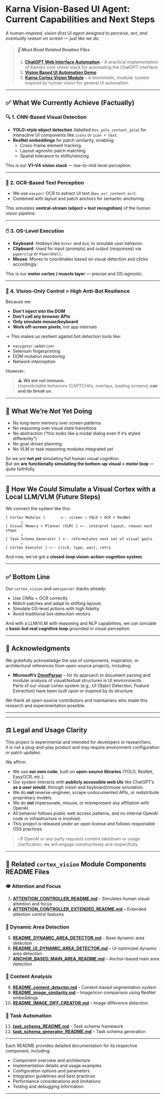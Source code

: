 # Karna Vision-Based UI Agent: Current Capabilities and Next Steps

*A human-inspired, vision-first UI agent designed to perceive, act, and eventually reason on screen — just like we do.*

>##### 🔗 **Must Read Related Readme Files**
>1. **[ChatGPT Web Interface Automation](chatgpt_test_README.md)** – A practical implementation of Karna’s core vision stack for automating the ChatGPT interface.
>2. **[Vision Based UI Automation Demo](vision_based_ui-automation_demo.md)**
>3. **[Karna Cortex Vision Module](cortex_vision.md)** – A biomimetic, modular system inspired by human vision for general UI automation.

---
## ✅ What We Currently Achieve (Factually)

### 🔍 **1. CNN-Based Visual Detection**
- **YOLO-style object detection** (labelled `box_yolo_content_yolo`) for interactive UI components like `icons` or `icon + text`.
- **ResNet embeddings** for patch similarity, enabling:
  - Cross-frame element tracking
  - Layout-agnostic patch matching
  - Spatial tolerance to shifts/resizing

This is our **V1–V4 vision stack** — low-to-mid-level perception.

---

### 🧠 **2. OCR-Based Text Perception**
- We use `easyocr` OCR to extract UI text (`box_ocr_content_ocr`).
- Combined with layout and patch anchors for semantic anchoring.

This simulates **ventral-stream (object + text recognition)** of the human vision pipeline.

---

### 🖱️ **3. OS-Level Execution**
- **Keyboard**: Hotkeys like `Enter` and `End`, to simulate user behavior.
- **Clipboard**: Used for input (prompts) and output (responses) via `pyperclip` or `PowerShell`.
- **Mouse**: Moves to coordinates based on visual detection and clicks accordingly.

This is our **motor cortex / muscle layer** — precise and OS-agnostic.

---

### 🧠 **4. Vision-Only Control = High Anti-Bot Resilience**
Because we:
- **Don't inject into the DOM**
- **Don’t call any browser APIs**
- **Only simulate mouse/keyboard**
- **Work off-screen pixels**, not app internals

→ This makes us resilient against bot detection tools like:
- `navigator.webdriver`
- Selenium fingerprinting
- DOM mutation monitoring
- Network interception

However:
> ⚠️ **We are not immune.**  
Unpredictable behaviors (CAPTCHAs, overlays, loading screens) **can and do break us**.

---

## 🧩 What We’re *Not* Yet Doing

- No long-term memory over screen patterns
- No reasoning over visual state transitions
- No abstraction (“this looks like a modal dialog even if it’s styled differently”)
- No goal-driven planning
- No VLM or task reasoning modules integrated *yet*

So we are **not yet** simulating full human visual cognition.  
But we **are functionally simulating the bottom-up visual + motor loop** — quite faithfully.

---

## 🧠 How We *Could* Simulate a Visual Cortex with a Local LLM/VLM (Future Steps)

We connect the system like this:

```plaintext
[ Cortex Modules ]       <-- screen → YOLO + OCR + ResNet
       ↓
[ Visual Memory + Planner (VLM) ] <-- interpret layout, reason next steps
       ↓
[ Task Schema Generator ] <-- reformulates next set of visual goals
       ↓
[ Cortex Executor ] <-- click, type, wait, retry
```

And now, we’ve got a **closed-loop vision-action-cognition system**.

---

## ✅ Bottom Line

Our `cortex_vision` and `omniparser` stacks already:
- Use CNNs + OCR correctly
- Match patches and adapt to shifting layouts
- Simulate OS-level actions with high fidelity
- Avoid traditional bot-detection vectors

And with a LLM/VLM with reasoning and NLP capabilities, we *can* simulate a **basic but real cognitive loop** grounded in visual perception.




---

## 🙏 Acknowledgments

We gratefully acknowledge the use of components, inspiration, or architectural references from open-source projects, including:

- **Microsoft’s [OmniParser](https://github.com/microsoft/OmniParser/tree/master)** – for its approach to document parsing and modular analysis of visual/textual structures in UI environments.  
  Parts of our visual cortex system (e.g., UI Object Detection, Feature Extraction) have been built upon or inspired by its structure.

We thank all open-source contributors and maintainers who made this research and experimentation possible.

---

---

## ⚖️ Legal and Usage Clarity

This project is experimental and intended for developers or researchers.  
It is not a plug-and-play product and may require environment configuration or patch updates.

We affirm:

- We use **our own code**, built on **open-source libraries** (YOLO, ResNet, EasyOCR, etc.).
- Our system interacts with **publicly accessible web UIs** like ChatGPT’s **as a user would**, through vision and keyboard/mouse simulation.
- We do **not** reverse-engineer, scrape undocumented APIs, or redistribute proprietary models.
- We do **not** impersonate, misuse, or misrepresent any affiliation with OpenAI.
- All behavior follows public web access patterns, and no internal OpenAI code or infrastructure is involved.
- This project is released under an open license and follows responsible OSS practices.

> ℹ️ If OpenAI or any party requests content takedown or usage clarification, we will engage constructively and respectfully.

---


## 📂 Related `cortex_vision` Module Components README Files

### 👁️ Attention and Focus
3. **[ATTENTION_CONTROLLER_README.md](ATTENTION_CONTROLLER_README.md)** – Simulates human visual attention and focus  
4. **[ATTENTION_CONTROLLER_EXTENDED_README.md](ATTENTION_CONTROLLER_EXTENDED_README.md)** – Extended attention control features  

### 🔄 Dynamic Area Detection
5. **[README_DYNAMIC_AREA_DETECTOR.md](README_DYNAMIC_AREA_DETECTOR.md)** – Base dynamic area detection  
6. **[README_UI_DYNAMIC_AREA_DETECTOR.md](README_UI_DYNAMIC_AREA_DETECTOR.md)** – UI-optimized dynamic area detection  
7. **[ANCHOR_BASED_MAIN_AREA_README.md](ANCHOR_BASED_MAIN_AREA_README.md)** – Anchor-based main area detection  

### 🧩 Content Analysis
8. **[README_content_detector.md](README_content_detector.md)** – Content-based segmentation system  
9. **[README_image_similarity.md](README_image_similarity.md)** – Image/icon comparison using ResNet embeddings  
10. **[README_IMAGE_DIFF_CREATOR.md](README_IMAGE_DIFF_CREATOR.md)** – Image difference detection  

### 📝 Task Automation
11. **[task_schema_README.md](task_schema_README.md)** – Task schema framework  
12. **[task_schema_generator_README.md](task_schema_generator_README.md)** – Task schema generation  

---

Each README provides detailed documentation for its respective component, including:
- Component overview and architecture  
- Implementation details and usage examples  
- Configuration options and parameters  
- Integration guidelines and best practices  
- Performance considerations and limitations  
- Testing and debugging information  

---


